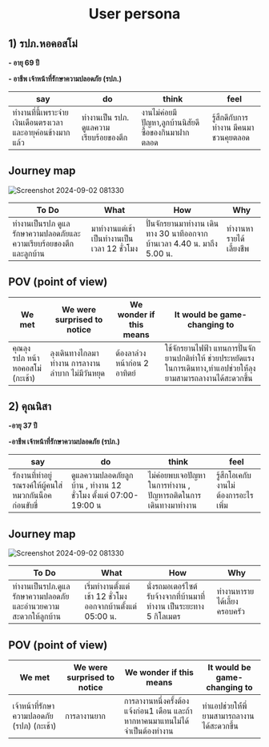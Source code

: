 <h1 align="center" class="large-text"><strong>User persona</strong></h1>


## 1)  รปภ.หอคอสโม่
 
 **- อายุ 69 ปี**
 
 **- อาชีพ เจ้าหน้าที่รักษาความปลอดภัย (รปภ.)**

 | **say**  | **do** | **think**   | **feel** |
 |-----------|-----------|-----------|-----------|
 | ทำงานที่นี้เพราะจ่ายเงินเดือนตรงเวลา และอายุค่อนข้างมากแล้ว   | ทำงานเป็น รปภ. ดูแลความเรียบร้อยของตึก   | งานไม่ค่อยมีปัญหา,ลูกบ้านนิสัยดีซื้อของกินมาฝากตลอด | รู้สึกดีกับการทำงาน มีคนมาชวนคุยตลอด    |

<h2><strong> Journey map </strong></h2>

 ![Screenshot 2024-09-02 081330](https://github.com/user-attachments/assets/d854fb0e-538c-4401-9bc6-5c6e7811d37d)

  | To Do  | What | How  | Why |
 |-----------|-----------|-----------|-----------|
 | ทำงานเป็นรปภ ดูแลรักษาความปลอดภัยและความเรียบร้อยของตึกและลูกบ้าน  | มาทำงานแต่เช้าเป็นทำงานเป็นเวลา 12 ชั่วโมง    | ปั่นจักรยานมาทำงาน เดินทาง 30 นาทีออกจากบ้านเวลา 4.40 น. มาถึง 5.00 น. | ทำงานหารายได้เลี้ยงชีพ |


<h2><strong> POV (point of view) </strong></h2>

 | We met | We were surprised to notice | We wonder if this means  | It would be game-changing to |
 |-----------|-----------|-----------|-----------|
 | คุณลุง รปภ หน้าหอคอสโม่ (กะเช้า)  | ลุงเดินทางไกลมาทำงาน การลางานลำบาก ไม่มีวันหยุด    | ต้องลาล่วงหน้าก่อน 2 อาทิตย์ |  ใช้จักรยานไฟฟ้า แทนการปั่นจักยานปกติทำให้ ช่วยประหยัดแรงในการเดินทาง,ทำแอปช่วยให่้ลุงยามสามารถลางานได้สะดวกขึ้น |
 
## 2) คุณนิสา
 
 **-อายุ 37 ปี**
 
 **-อาชีพ เจ้าหน้าที่รักษาความปลอดภัย (รปภ.)**

 | **say**  | **do** | **think**   | **feel** |
 |-----------|-----------|-----------|-----------|
 | รักงานที่ทำอยู่ รณรงค์ให้ผู้คนใส่หมวกกันน็อคก่อนขับขี่   | ดูแลความปลอดภัยลูกบ้าน , ทำงาน 12 ชั่วโมง ตั้งแต่ 07:00-19:00 น   | ไม่ค่อยพบเจอปัญหาในการทำงาน , ปัญหารถติดในการเดินทางมาทำงาน | รู้สึกโอเคกับงานไม่ต้องการอะไรเพิ่ม  |

 <h2><strong> Journey map </strong></h2>

 ![Screenshot 2024-09-02 081330](https://github.com/user-attachments/assets/d854fb0e-538c-4401-9bc6-5c6e7811d37d)

 | To Do  | What | How  | Why |
 |-----------|-----------|-----------|-----------|
 | ทำงานเป็นรปภ.ดูแลรักษาความปลอดภัยและอำนวยความสะดวกให้ลูกบ้าน  |เริ่มทำงานตั้งแต่เช้า 12 ชั่วโมง ออกจากบ้านตั้งแต่ 05:00 น.  | นั่งรถมอเตอร์ไซต์รับจ้างจากที่บ้านมาที่ทำงาน เป็นระยะทาง 5 กิโลเมตร | ทำงานหารายได้เลี้ยงครอบครัว |

<h2><strong> POV (point of view) </strong></h2>

| We met | We were surprised to notice | We wonder if this means  | It would be game-changing to |
 |-----------|-----------|-----------|-----------|
 | เจ้าหน้าที่รักษาความปลอดภัย (รปภ) (กะเช้า)  | การลางานยาก    | การลางานหนึ่งครั้งต้องแจ้งก่อน1 เดือน และถ้าหากหาคนมาแทนไม่ได้จำเป็นต้องทำงาน |  ทำแอปช่วยให่้พี่ยามสามารถลางานได้สะดวกขึ้น |



